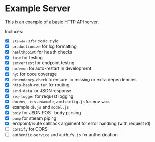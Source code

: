 # Example Server

This is an example of a basic HTTP API server.

Includes:

* [x] `standard` for code style
* [x] `productionize` for log formatting
* [x] `healthpoint` for health checks
* [x] `tape` for testing
* [x] `servertest` for endpoint testing
* [x] `nodemon` for auto-restart in development
* [x] `nyc` for code coverage
* [x] `dependency-check` to ensure no missing or extra dependencies
* [x] `http-hash-router` for routing
* [x] `send-data` for JSON response
* [x] `req-logger` for request logging
* [x] `dotenv`, `.env.example`, and `config.js` for env vars
* [x] example `db.js` and `model.js`
* [x] `body` for JSON POST body parsing
* [x] `pump` for stream piping
* [x] endpoint/route callback argument for error handling (with request id)
* [ ] `corsify` for CORS
* [ ] `authentic-service` and `authify.js` for authentication
